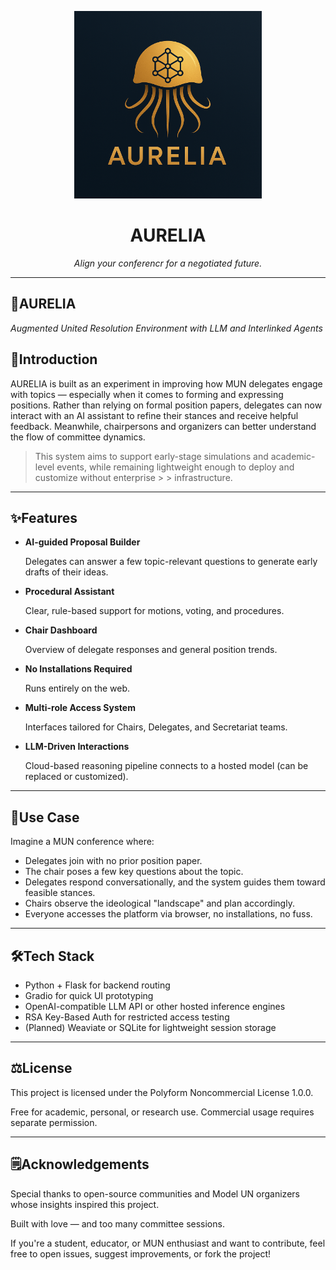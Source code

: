 <p align="center">
  <img src="./assets/logo.png" width="300" alt="AURELIA Logo"/>
</p>

<h1 align="center">AURELIA</h1>

<p align="center">
  <em>Align your conferencr for a negotiated future.</em>
</p>

---

## 🧱AURELIA
_Augmented United Resolution Environment with LLM and Interlinked Agents_

## 🧩Introduction

AURELIA is built as an experiment in improving how MUN delegates engage with topics — especially when it comes to forming and expressing positions. Rather than relying on formal position papers, delegates can now interact with an AI assistant to refine their stances and receive helpful feedback. Meanwhile, chairpersons and organizers can better understand the flow of committee dynamics.

> This system aims to support early-stage simulations and academic-level events, while remaining lightweight enough to deploy and customize without enterprise > > infrastructure.

---

## ✨Features

- **AI-guided Proposal Builder**

    Delegates can answer a few topic-relevant questions to generate early drafts of their ideas.

- **Procedural Assistant**

    Clear, rule-based support for motions, voting, and procedures.

- **Chair Dashboard**

    Overview of delegate responses and general position trends.

- **No Installations Required**

    Runs entirely on the web.

- **Multi-role Access System**

    Interfaces tailored for Chairs, Delegates, and Secretariat teams.

- **LLM-Driven Interactions**

    Cloud-based reasoning pipeline connects to a hosted model (can be replaced or customized).

---

## 🎯Use Case

Imagine a MUN conference where:
- Delegates join with no prior position paper.
- The chair poses a few key questions about the topic.
- Delegates respond conversationally, and the system guides them toward feasible stances.
- Chairs observe the ideological "landscape" and plan accordingly.
- Everyone accesses the platform via browser, no installations, no fuss.

---

## 🛠️Tech Stack

- Python + Flask for backend routing
- Gradio for quick UI prototyping
- OpenAI-compatible LLM API or other hosted inference engines
- RSA Key-Based Auth for restricted access testing
- (Planned) Weaviate or SQLite for lightweight session storage

---

## ⚖️License

This project is licensed under the Polyform Noncommercial License 1.0.0.

Free for academic, personal, or research use. Commercial usage requires separate permission.

---

## 🗒️Acknowledgements

Special thanks to open-source communities and Model UN organizers whose insights inspired this project.

Built with love — and too many committee sessions.

If you're a student, educator, or MUN enthusiast and want to contribute, feel free to open issues, suggest improvements, or fork the project!
